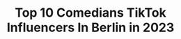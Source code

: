 ---
title: Top 10 Comedians TikTok Influencers In Berlin in 2023
description: >-
  Find top comedians TikTok influencers in Berlin in 2023. Most popular hashtags: #comedy #foryou #funny #corona.
platform: TikTok
hits: 5
text_top: Analyze the best TikTok accounts on inBeat.
text_bottom: Our platform has 5 TikTok influencers like this in Berlin, Germany for you to contact.
profiles:
  - username: "nikolaibinner"
    fullname: >-
      Nikolai Binner
    bio: >-
      Namasté bitches Standup Comedian - Berlin - Insta @Nikolaibinner
    location: "Germany"
    followers: 6250
    engagement: 635
    commentsToLikes: 0.074684
    id: ckcuiqtsug6u90j23qd89hblk
    verified: false
    hashtags: "#comedy, #viral, #standupcomedy, #dating"
  - username: "rinzzler1337"
    fullname: >-
      Steven-BLN
    bio: >-
      ❤Berliner❤️ es sind mittlerweile echt 20 k 👌☝️💪
    location: "Germany"
    followers: 19600
    engagement: 669
    commentsToLikes: 0.015627
    id: ckbkdv79147ee0j233vwtzq55
    verified: false
    hashtags: "#foryou, #funny, #berlin, #duett"
  - username: "tobifreudenthal"
    fullname: >-
      Tobi Freudenthal
    bio: >-
      COMEDIAN HIER 🎤⬆️ Show - Reise - Rätsel 😎 Aktiviert die 🔔 LIVE HIER👇🏼
    location: "Germany"
    followers: 37100
    engagement: 1301
    commentsToLikes: 0.036895
    id: cka7o8r3g12180i78pqfx5ntv
    verified: false
    hashtags: "#fyp, #foryou, #spa, #standupcomedy"
  - username: "mikehager_official"
    fullname: >-
      Mike Hager
    bio: >-
      Früher Comedian (Nullinger), heute Autor, Erfolgsmentor, Geldguru😉mit Spaß
    location: "Germany"
    followers: 8803
    engagement: 815
    commentsToLikes: 0.015880
    id: ckb99juo7tx300j23c75ip5ym
    verified: false
    hashtags: "#funny, #comedy, #wedontsay, #beer"
  - username: "typischsven"
    fullname: >-
      sven
    bio: >-
      Leidenschaftlicher Berufskraftfahrer 🚚 verheiratet 🤵👰 germany 🇩🇪
    location: "Germany"
    followers: 2432
    engagement: 962
    commentsToLikes: 0.013285
    id: ckdba8u0b5um00j23lwww2x0r
    verified: false
    hashtags: "#scaniavabis, #viral, #friends, #showgesch"
  - username: "robertwollnik"
    fullname: >-
      Robert Wollnik
    bio: >-
      Instagram: robertwollnik Songwriter | Comedian 🎸 🎤😎
    location: "Germany"
    followers: 60700
    engagement: 2179
    commentsToLikes: 0.023364
    id: ckdhtes6j2x750j231xwhsfsm
    verified: false
    hashtags: "#comedy, #robertwollnik, #deutschrap, #songwriting"
  - username: "saschazille"
    fullname: >-
      Sascha Zille
    bio: >-
      Stand Up Comedian ✅ 📍Heidelberg CEO of Team SZ👇🏻
    location: "Germany"
    followers: 509100
    engagement: 1712
    commentsToLikes: 0.030255
    id: ckbf5ky7junbc0j23cr59km61
    verified: false
    hashtags: "#fun, #laugh, #foryou, #foryoupage"
  - username: "tobifreudenthal"
    fullname: >-
      Tobi Freudenthal
    bio: >-
      COMEDIAN HIER 🎤⬆️ Show - Reise - Rätsel 😎 Aktiviert die 🔔 LIVE HIER👇🏼
    location: "Germany"
    followers: 37100
    engagement: 1301
    commentsToLikes: 0.036895
    id: cka7o8r3g12180i78pqfx5ntv
    verified: false
    hashtags: "#fyp, #foryou, #spa, #standupcomedy"
  - username: "maddinschneider"
    fullname: >-
      maddin
    bio: >-
      Comedian & Schauspieler 🤪 professioneller Quatschkopp! insta maddin_schneider
    location: "Germany"
    followers: 536000
    engagement: 1107
    commentsToLikes: 0.021938
    id: ck81q2nk6ffw10j78wl9txky4
    verified: true
    hashtags: "#spr, #gr, #sommer, #natur"
  - username: "speedlimit_you"
    fullname: >-
      SPEEDLIMIT
    bio: >-
      Zauberlehrling und Komiker / magic student and comedian
    location: "Germany"
    followers: 7993
    engagement: 475
    commentsToLikes: 0.084132
    id: ckck4sfcbpe4v0j23h2608gvl
    verified: false
    hashtags: "#magicvideo, #magician, #cardstrick, #corona"
---